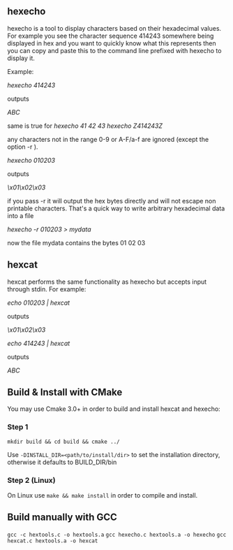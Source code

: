 ## hexecho

hexecho is a tool to display characters based on their hexadecimal values. For example you see the character sequence 414243 somewhere being displayed in hex and you want to quickly know what this represents then you can copy and paste this to the command line prefixed with hexecho to display it.

Example:

*hexecho 414243* 

 outputs

 *ABC*

same is true for 
*hexecho 41 42 43*
 *hexecho Z414243Z*

any characters not in the range 0-9 or A-F/a-f are ignored (except the option -r ).
 

*hexecho 010203*

outputs

*\x01\x02\x03*


if you pass -r it will output the hex bytes directly and will not escape non printable characters. That's a quick way to write arbitrary hexadecimal data into a file

   *hexecho -r 010203 > mydata*

now the file mydata contains the bytes 01 02 03

## hexcat
hexcat performs the same functionality as hexecho but accepts input through stdin.
For example:

*echo 010203 | hexcat*

outputs

*\x01\x02\x03*

*echo 414243 | hexcat*

outputs

*ABC*

## Build & Install with CMake
You may use Cmake 3.0+ in order to build and install hexcat and hexecho:

### Step 1
`mkdir build && cd build && cmake ../`

Use `-DINSTALL_DIR=<path/to/install/dir>` to set the installation directory, otherwise it defaults to BUILD_DIR/bin

### Step 2 (Linux)
On Linux use `make && make install` in order to compile and install.

## Build manually with GCC

`gcc -c hextools.c -o hextools.a`
`gcc hexecho.c hextools.a -o hexecho`
`gcc hexcat.c hextools.a -o hexcat`

